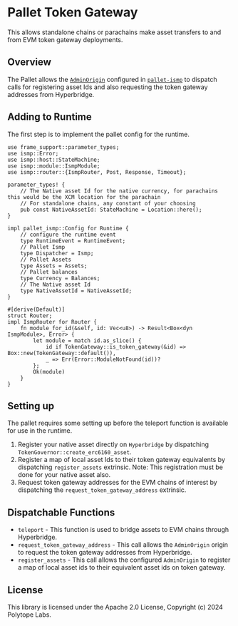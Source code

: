# Pallet Token Gateway

This allows standalone chains or parachains make asset transfers to and from EVM token gateway deployments.


## Overview

The Pallet allows the [`AdminOrigin`](https://docs.rs/pallet-ismp/latest/pallet_ismp/pallet/trait.Config.html#associatedtype.AdminOrigin) configured in [`pallet-ismp`](https://docs.rs/pallet-ismp/latest/pallet_ismp) to dispatch calls for registering asset Ids
and also requesting the token gateway addresses from Hyperbridge.

## Adding to Runtime

The first step is to implement the pallet config for the runtime.

```rust,ignore
use frame_support::parameter_types;
use ismp::Error;
use ismp::host::StateMachine;
use ismp::module::IsmpModule;
use ismp::router::{IsmpRouter, Post, Response, Timeout};

parameter_types! {
    // The Native asset Id for the native currency, for parachains this would be the XCM location for the parachain
    // For standalone chains, any constant of your choosing 
    pub const NativeAssetId: StateMachine = Location::here(); 
}

impl pallet_ismp::Config for Runtime {
    // configure the runtime event
    type RuntimeEvent = RuntimeEvent;
    // Pallet Ismp 
    type Dispatcher = Ismp;
    // Pallet Assets
	type Assets = Assets;
    // Pallet balances
	type Currency = Balances;
    // The Native asset Id
	type NativeAssetId = NativeAssetId;
}

#[derive(Default)]
struct Router;
impl IsmpRouter for Router {
    fn module_for_id(&self, id: Vec<u8>) -> Result<Box<dyn IsmpModule>, Error> {
        let module = match id.as_slice() {
            id if TokenGateway::is_token_gateway(&id) => Box::new(TokenGateway::default()),
            _ => Err(Error::ModuleNotFound(id))?
        };
        Ok(module)
    }
}
``` 

## Setting up

The pallet requires some setting up before the teleport function is available for use in the runtime.

1.  Register your native asset directly on `Hyperbridge` by dispatching  `TokenGovernor::create_erc6160_asset`.
2.  Register a map of local asset Ids to their token gateway equivalents by dispatching `register_assets` extrinsic.
    Note: This registration must be done for your native asset also.
3.  Request token gateway addresses for the EVM chains of interest by dispatching the `request_token_gateway_address` extrinsic.
    

## Dispatchable Functions

- `teleport` - This function is used to bridge assets to EVM chains through Hyperbridge.
- `request_token_gateway_address` - This call allows the `AdminOrigin` origin to request the token gateway addresses from Hyperbridge.
- `register_assets` - This call allows the configured `AdminOrigin` to register a map of local asset ids to their equivalent asset ids on token gateway.

## License

This library is licensed under the Apache 2.0 License, Copyright (c) 2024 Polytope Labs.
